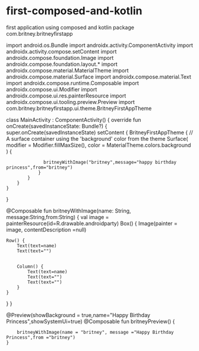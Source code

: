 # first-composed-and-kotlin
 first application using composed and kotlin
package com.britney.britneyfirstapp

import android.os.Bundle
import androidx.activity.ComponentActivity
import androidx.activity.compose.setContent
import androidx.compose.foundation.Image
import androidx.compose.foundation.layout.*
import androidx.compose.material.MaterialTheme
import androidx.compose.material.Surface
import androidx.compose.material.Text
import androidx.compose.runtime.Composable
import androidx.compose.ui.Modifier
import androidx.compose.ui.res.painterResource
import androidx.compose.ui.tooling.preview.Preview
import com.britney.britneyfirstapp.ui.theme.BritneyFirstAppTheme

class MainActivity : ComponentActivity() {
    override fun onCreate(savedInstanceState: Bundle?) {
        super.onCreate(savedInstanceState)
        setContent {
            BritneyFirstAppTheme {
                // A surface container using the 'background' color from the theme
                Surface(
                    modifier = Modifier.fillMaxSize(),
                    color = MaterialTheme.colors.background
                ) {

                  britneyWithImage("britney",message="happy birthday princess",from="britney")
                }
            }
        }
    }
}

@Composable
fun britneyWithImage(name: String, message:String,from:String) {
    val image = painterResource(id=R.drawable.androidparty)
Box() {
    Image(painter = image, contentDescription =null)


    Row() {
        Text(text=name)
        Text(text="")


        Column() {
            Text(text=name)
            Text(text="")
            Text(text="")
        }
    }


}
}

@Preview(showBackground = true,name="Happy Birthday Princess",showSystemUi=true)
@Composable
fun britneyPreview() {

        britneyWithImage(name = "britney", message ="Happy Birthday Princess",from ="britney")
    }
